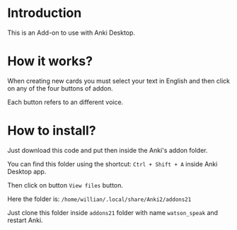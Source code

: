 # Introduction

This is an Add-on to use with Anki Desktop.

# How it works?

When creating new cards you must select your text in English and then click on any of the four buttons of addon.

Each button refers to an different voice.

# How to install?

Just download this code and put then inside the Anki's addon folder.

You can find this folder using the shortcut: `Ctrl + Shift + A` inside Anki Desktop app.

Then click on button `View files` button.

Here the folder is: `/home/willian/.local/share/Anki2/addons21`

Just clone this folder inside `addons21` folder with name `watson_speak` and restart Anki.
